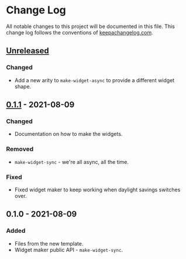 # Change Log
All notable changes to this project will be documented in this file. This change log follows the conventions of [keepachangelog.com](http://keepachangelog.com/).

## [Unreleased]
### Changed
- Add a new arity to `make-widget-async` to provide a different widget shape.

## [0.1.1] - 2021-08-09
### Changed
- Documentation on how to make the widgets.

### Removed
- `make-widget-sync` - we're all async, all the time.

### Fixed
- Fixed widget maker to keep working when daylight savings switches over.

## 0.1.0 - 2021-08-09
### Added
- Files from the new template.
- Widget maker public API - `make-widget-sync`.

[Unreleased]: https://sourcehost.site/your-name/clover/compare/0.1.1...HEAD
[0.1.1]: https://sourcehost.site/your-name/clover/compare/0.1.0...0.1.1
